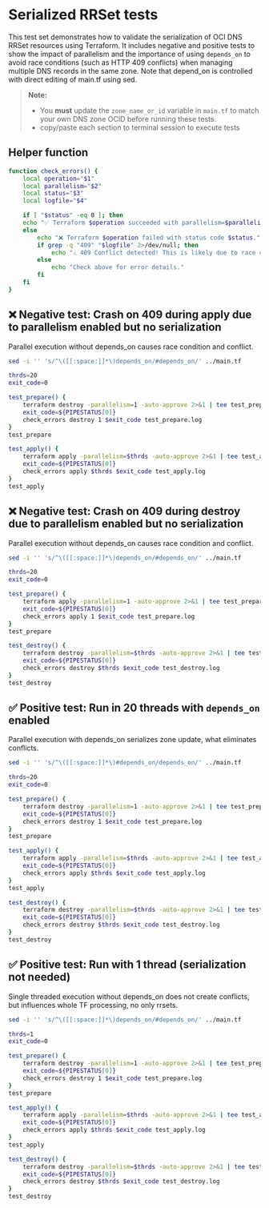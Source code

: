 # Serialized RRSet tests

This test set demonstrates how to validate the serialization of OCI DNS RRSet resources using Terraform. It includes negative and positive tests to show the impact of parallelism and the importance of using `depends_on` to avoid race conditions (such as HTTP 409 conflicts) when managing multiple DNS records in the same zone. Note that depend_on is controlled with direct editing of main.tf using sed.

> **Note:**
>
> - You **must** update the `zone_name_or_id` variable in `main.tf` to match your own DNS zone OCID before running these tests.
> - copy/paste each section to terminal session to execute tests

## Helper function

```bash
function check_errors() {
    local operation="$1"
    local parallelism="$2"
    local status="$3"
    local logfile="$4"

    if [ "$status" -eq 0 ]; then
    echo "✅ Terraform $operation succeeded with parallelism=$parallelism."
    else
        echo "❌ Terraform $operation failed with status code $status."
        if grep -q "409" "$logfile" 2>/dev/null; then
            echo "⚠️ 409 Conflict detected! This is likely due to race conditions from parallel execution without serialization."
        else
            echo "Check above for error details."
        fi
    fi
}
```

## ❌ Negative test: Crash on 409 during apply due to parallelism enabled but no serialization

Parallel execution without depends_on causes race condition and conflict.

```bash
sed -i '' 's/^\([[:space:]]*\)depends_on/#depends_on/' ../main.tf

thrds=20
exit_code=0

test_prepare() {
    terraform destroy -parallelism=1 -auto-approve 2>&1 | tee test_prepare.log
    exit_code=${PIPESTATUS[0]}
    check_errors destroy 1 $exit_code test_prepare.log
}
test_prepare

test_apply() {
    terraform apply -parallelism=$thrds -auto-approve 2>&1 | tee test_apply.log
    exit_code=${PIPESTATUS[0]}
    check_errors apply $thrds $exit_code test_apply.log
}
test_apply
```

## ❌ Negative test: Crash on 409 during destroy due to parallelism enabled but no serialization

Parallel execution without depends_on causes race condition and conflict.

```bash
sed -i '' 's/^\([[:space:]]*\)depends_on/#depends_on/' ../main.tf

thrds=20
exit_code=0

test_prepare() {
    terraform apply -parallelism=1 -auto-approve 2>&1 | tee test_prepare.log
    exit_code=${PIPESTATUS[0]}
    check_errors apply 1 $exit_code test_prepare.log
}
test_prepare

test_destroy() {
    terraform destroy -parallelism=$thrds -auto-approve 2>&1 | tee test_destroy.log
    exit_code=${PIPESTATUS[0]}
    check_errors destroy $thrds $exit_code test_destroy.log
}
test_destroy
```

## ✅ Positive test: Run in 20 threads with `depends_on` enabled

Parallel execution with depends_on serializes zone update, what eliminates conflicts.

```bash
sed -i '' 's/^\([[:space:]]*\)#depends_on/depends_on/' ../main.tf

thrds=20
exit_code=0

test_prepare() {
    terraform destroy -parallelism=1 -auto-approve 2>&1 | tee test_prepare.log
    exit_code=${PIPESTATUS[0]}
    check_errors destroy 1 $exit_code test_prepare.log
}
test_prepare

test_apply() {
    terraform apply -parallelism=$thrds -auto-approve 2>&1 | tee test_apply.log
    exit_code=${PIPESTATUS[0]}
    check_errors apply $thrds $exit_code test_apply.log
}
test_apply

test_destroy() {
    terraform destroy -parallelism=$thrds -auto-approve 2>&1 | tee test_destroy.log
    exit_code=${PIPESTATUS[0]}
    check_errors destroy $thrds $exit_code test_destroy.log
}
test_destroy
```

## ✅ Positive test: Run with 1 thread (serialization not needed)

Single threaded execution without depends_on does not create conflicts, but influences whole TF processing, no only rrsets.

```bash
sed -i '' 's/^\([[:space:]]*\)depends_on/#depends_on/' ../main.tf

thrds=1
exit_code=0

test_prepare() {
    terraform destroy -parallelism=1 -auto-approve 2>&1 | tee test_prepare.log
    exit_code=${PIPESTATUS[0]}
    check_errors destroy 1 $exit_code test_prepare.log
}
test_prepare

test_apply() {
    terraform apply -parallelism=$thrds -auto-approve 2>&1 | tee test_apply.log
    exit_code=${PIPESTATUS[0]}
    check_errors apply $thrds $exit_code test_apply.log
}
test_apply

test_destroy() {
    terraform destroy -parallelism=$thrds -auto-approve 2>&1 | tee test_destroy.log
    exit_code=${PIPESTATUS[0]}
    check_errors destroy $thrds $exit_code test_destroy.log
}
test_destroy

```
